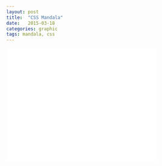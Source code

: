 ```yaml
---
layout: post
title:  "CSS Mandala"
date:   2015-03-18
categories: graphic
tags: mandala, css
---
```

<div class="embed-responsive embed-responsive-4by3">
<iframe width="400" height="300" src="/mandala1.html#mandala1" frameborder="0" allowfullscreen></iframe>
</div>